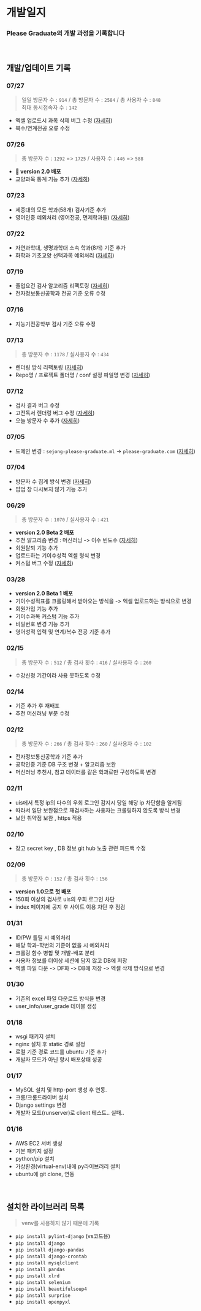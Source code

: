 # 개발일지

### Please Graduate의 개발 과정을 기록합니다

<br>

## 개발/업데이트 기록

### 07/27
> 일일 방문자 수 : `914` / 총 방문자 수 : `2584`  / 총 사용자 수 : `848`   
> 최대 동시접속자 수 : `142`
- 엑셀 업로드시 과목 삭제 버그 수정 ([자세히](https://github.com/hanjo8813/PleaseGraduate/issues/56))
- 복수/연계전공 오류 수정


### 07/26
> 총 방문자 수 : `1292` => `1725` / 사용자 수 : `446` => `588`
- **🎉 version 2.0 배포**
- 교양과목 통계 기능 추가 ([자세히](https://github.com/hanjo8813/PleaseGraduate/issues/36))

### 07/23
- 세종대의 모든 학과(58개) 검사기준 추가
- 영어인증 예외처리 (영어전공, 면제학과들) ([자세히](https://github.com/hanjo8813/PleaseGraduate/issues/49))

### 07/22
- 자연과학대, 생명과학대 소속 학과(8개) 기준 추가
- 화학과 기초교양 선택과목 예외처리 ([자세히](https://github.com/hanjo8813/PleaseGraduate/issues/49))

### 07/19
- 졸업요건 검사 알고리즘 리팩토링 ([자세히](https://github.com/hanjo8813/PleaseGraduate/issues/50))
- 전자정보통신공학과 전공 기준 오류 수정

### 07/16
- 지능기전공학부 검사 기준 오류 수정

### 07/13
> 총 방문자 수 : `1178` / 실사용자 수 : `434`
- 렌더링 방식 리팩토링 ([자세히](https://github.com/hanjo8813/PleaseGraduate/issues/46))
- Repo명 / 프로젝트 폴더명 / conf 설정 파일명 변경 ([자세히](https://github.com/hanjo8813/PleaseGraduate/issues/47))

### 07/12
- 검사 결과 버그 수정 
- 고전독서 렌더링 버그 수정 ([자세히](https://github.com/hanjo8813/PleaseGraduate/issues/44))
- 오늘 방문자 수 추가 ([자세히](https://github.com/hanjo8813/PleaseGraduate/issues/45))

### 07/05
- 도메인 변경 : `sejong-please-graduate.ml` -> `please-graduate.com` ([자세히](https://github.com/hanjo8813/PleaseGraduate/issues/40))

### 07/04
- 방문자 수 집계 방식 변경 ([자세히](https://github.com/hanjo8813/PleaseGraduate/issues/37))
- 팝업 창 다시보지 않기 기능 추가

### 06/29
> 총 방문자 수 : `1070` / 실사용자 수 : `421`
- **version 2.0 Beta 2 배포**
- 추천 알고리즘 변경 : 머신러닝 -> 이수 빈도수 ([자세히](https://github.com/hanjo8813/PleaseGraduate/issues/30))
- 회원탈퇴 기능 추가
- 업로드하는 기이수성적 엑셀 형식 변경
- 커스텀 버그 수정 ([자세히](https://github.com/hanjo8813/PleaseGraduate/issues/42))

### 03/28
- **version 2.0 Beta 1 배포**
- 기이수성적표를 크롤링해서 받아오는 방식을 -> 엑셀 업로드하는 방식으로 변경
- 회원가입 기능 추가
- 기이수과목 커스텀 기능 추가
- 비밀번호 변경 기능 추가
- 영어성적 입력 및 연계/복수 전공 기준 추가

### 02/15
> 총 방문자 수 : `512` / 총 검사 횟수 : `416` / 실사용자 수 : `260`
- 수강신청 기간이라 사용 못하도록 수정

### 02/14
- 기준 추가 후 재배포
- 추천 머신러닝 부분 수정

### 02/12
> 총 방문자 수 : `266` / 총 검사 횟수 : `260` / 실사용자 수 : `102`
- 전자정보통신공학과 기준 추가
- 공학인증 기준 DB 구조 변경 + 알고리즘 보완
- 머신러닝 추천시, 참고 데이터를 같은 학과로만 구성하도록 변경

### 02/11
- uis에서 특정 ip의 다수의 우회 로그인 감지시 당일 해당 ip 차단함을 알게됨
- 따라서 일단 보완점으로 재검사하는 사용자는 크롤링하지 않도록 방식 변경
- 보안 취약점 보완 , https 적용

### 02/10
- 장고 secret key , DB 정보 git hub 노출 관련 피드백 수정

### 02/09
> 총 방문자 수 : `152` / 총 검사 횟수 : `156`
- **version 1.0으로 첫 배포**
- 150회 이상의 검사로 uis의 우회 로그인 차단
- index 페이지에 공지 후 사이트 이용 차단 후 점검

### 01/31
- ID/PW 틀릴 시 예외처리 
- 해당 학과-학번의 기준이 없을 시 예외처리
- 크롤링 함수 병합 및 개발-배포 분리
- 사용자 정보를 더이상 세션에 담지 않고 DB에 저장
- 엑셀 파일 다운 -> DF화 -> DB에 저장 -> 엑셀 삭제 방식으로 변경

### 01/30
- 기존의 excel 파일 다운로드 방식을 변경
- user_info/user_grade 테이블 생성

### 01/18
- wsgi 패키지 설치
- nginx 설치 후 static 경로 설정
- 로컬 기준 경로 코드를 ubuntu 기준 추가
- 개발자 모드가 아닌 항시 배포상태 성공

### 01/17
- MySQL 설치 및 http-port 생성 후 연동.
- 크롬/크롬드라이버 설치
- Django settings 변경
- 개발자 모드(runserver)로 client 테스트.. 실패..

### 01/16
- AWS EC2 서버 생성
- 기본 패키지 설정
- python/pip 설치
- 가상환경(virtual-env)내에 py라이브러리 설치
- ubuntu에 git clone, 연동

<br>

## 설치한 라이브러리 목록
> venv를 사용하지 않기 때문에 기록

- `pip install pylint-django` (vs코드용)
- `pip install django`
- `pip install django-pandas`
- `pip install django-crontab`
- `pip install mysqlclient`
- `pip install pandas`
- `pip install xlrd`
- `pip install selenium`
- `pip install beautifulsoup4`
- `pip install surprise`
- `pip install openpyxl`
